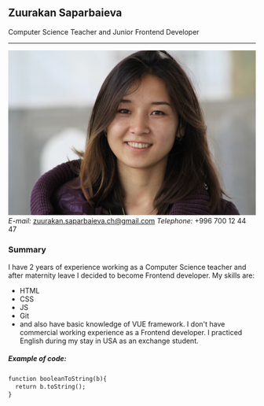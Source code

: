 ## Zuurakan Saparbaieva
Computer Science Teacher and Junior Frontend Developer
*******************************************************
![Alt-avatar](/img/zuurakan.jpg "Photo of me")
*E-mail:* zuurakan.saparbaieva.ch@gmail.com
*Telephone:* +996 700 12 44 47


### Summary
I have 2 years of experience working as a Computer Science teacher and after maternity leave I decided to become Frontend developer. My skills are:
* HTML
* CSS
* JS
* Git
* and also have basic knowledge of VUE framework.
I don't have commercial working experience as a Frontend developer.
I practiced English during my stay in USA as an exchange student.
##### Example of code:
```
function booleanToString(b){
  return b.toString();
}
```

